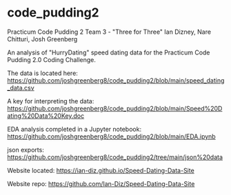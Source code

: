 # code_pudding2
Practicum Code Pudding 2
Team 3 - "Three for Three"
Ian Dizney, Nare Chitturi, Josh Greenberg

An analysis of "HurryDating" speed dating data for the Practicum Code Pudding 2.0 Coding Challenge.

The data is located here: https://github.com/joshgreenberg8/code_pudding2/blob/main/speed_dating_data.csv

A key for interpreting the data: https://github.com/joshgreenberg8/code_pudding2/blob/main/Speed%20Dating%20Data%20Key.doc

EDA analysis completed in a Jupyter notebook: https://github.com/joshgreenberg8/code_pudding2/blob/main/EDA.ipynb

json exports: https://github.com/joshgreenberg8/code_pudding2/tree/main/json%20data

Website located: https://ian-diz.github.io/Speed-Dating-Data-Site

Website repo: https://github.com/Ian-Diz/Speed-Dating-Data-Site
